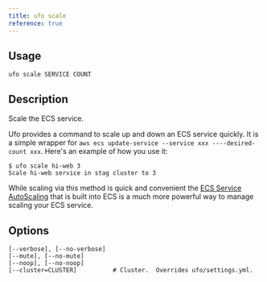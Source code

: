 ```yaml
---
title: ufo scale
reference: true
---
```


## Usage

    ufo scale SERVICE COUNT

## Description

Scale the ECS service.

Ufo provides a command to scale up and down an ECS service quickly. It is a simple wrapper for `aws ecs update-service --service xxx ----desired-count xxx`.  Here's an example of how you use it:

    $ ufo scale hi-web 3
    Scale hi-web service in stag cluster to 3

While scaling via this method is quick and convenient the [ECS Service AutoScaling](http://docs.aws.amazon.com/AmazonECS/latest/developerguide/service-auto-scaling.html) that is built into ECS is a much more powerful way to manage scaling your ECS service.


## Options

```
[--verbose], [--no-verbose]  
[--mute], [--no-mute]        
[--noop], [--no-noop]        
[--cluster=CLUSTER]          # Cluster.  Overrides ufo/settings.yml.
```

